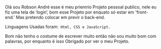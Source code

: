 Olá sou Robson André esse é meu priemrio Projeto pessoal publico, nele eu fiz uma tela de ‘login’,
bom esse Projeto por enquato só estar em 'front-end.' Mas pretendo colocar
em previr o back-end.

Linguagens Usadas foram:``` Html, CSS e JavaScript.```

Bom não tenho o costume de escrever muito então não sou muito bom com palavras, por enquanto é isso Obrigado por ver o meu Projeto.